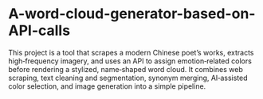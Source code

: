 # A-word-cloud-generator-based-on-API-calls
This project is a tool that scrapes a modern Chinese poet’s works, extracts high‑frequency imagery, and uses an API to assign emotion‑related colors before rendering a stylized, name‑shaped word cloud. It combines web scraping, text cleaning and segmentation, synonym merging, AI‑assisted color selection, and image generation into a simple pipeline.

